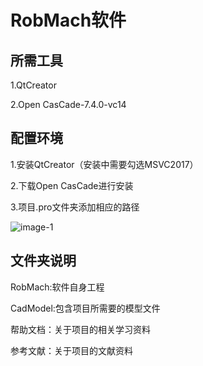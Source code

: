 # RobMach软件

## 所需工具

1.QtCreator

2.Open CasCade-7.4.0-vc14

## 配置环境

1.安装QtCreator（安装中需要勾选MSVC2017）

2.下载Open CasCade进行安装

3.项目.pro文件夹添加相应的路径

![image-1](https://github.com/learnerch/RobMach/blob/master/Images/ReadMe/1.png)



## 文件夹说明

RobMach:软件自身工程

CadModel:包含项目所需要的模型文件

帮助文档：关于项目的相关学习资料

参考文献：关于项目的文献资料
